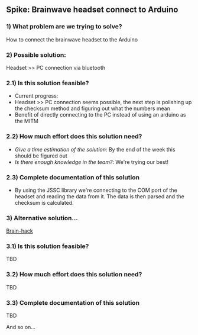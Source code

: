 ## Spike: Brainwave headset connect to Arduino

### 1) What problem are we trying to solve?

How to connect the brainwave headset to the Arduino

### 2) Possible solution:

Headset >> PC connection via bluetooth

### 2.1) Is this solution feasible?

- Current progress:
- Headset >> PC connection seems possible, the next step is polishing up the checksum method and figuring out what the numbers mean
- Benefit of directly connecting to the PC instead of using an arduino as the MITM

### 2.2) How much effort does this solution need?

- _Give a time estimation of the solution_: By the end of the week this should be figured out
- _Is there enough knowledge in the team?_: We're trying our best!

### 2.3) Complete documentation of this solution

-   By using the JSSC library we're connecting to the COM port of the headset and reading the data from it. The data is then parsed and the checksum is calculated.
### 3) Alternative solution...

[Brain-hack](https://frontiernerds.com/brain-hack)

### 3.1) Is this solution feasible?
TBD

### 3.2) How much effort does this solution need?
TBD

### 3.3) Complete documentation of this solution
TBD

And so on...
